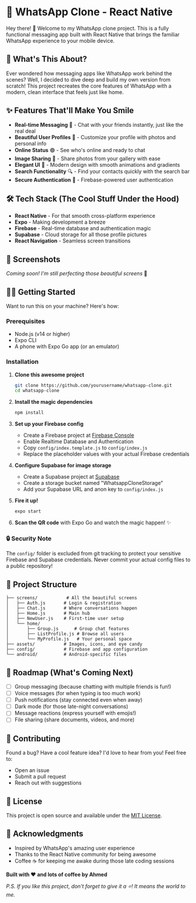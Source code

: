 # 💬 WhatsApp Clone - React Native

Hey there! 👋 Welcome to my WhatsApp clone project. This is a fully functional messaging app built with React Native that brings the familiar WhatsApp experience to your mobile device.

## 🚀 What's This About?

Ever wondered how messaging apps like WhatsApp work behind the scenes? Well, I decided to dive deep and build my own version from scratch! This project recreates the core features of WhatsApp with a modern, clean interface that feels just like home.

## ✨ Features That'll Make You Smile

- **Real-time Messaging** 💬 - Chat with your friends instantly, just like the real deal
- **Beautiful User Profiles** 👤 - Customize your profile with photos and personal info
- **Online Status** 🟢 - See who's online and ready to chat
- **Image Sharing** 📸 - Share photos from your gallery with ease
- **Elegant UI** 🎨 - Modern design with smooth animations and gradients
- **Search Functionality** 🔍 - Find your contacts quickly with the search bar
- **Secure Authentication** 🔐 - Firebase-powered user authentication

## 🛠️ Tech Stack (The Cool Stuff Under the Hood)

- **React Native** - For that smooth cross-platform experience
- **Expo** - Making development a breeze
- **Firebase** - Real-time database and authentication magic
- **Supabase** - Cloud storage for all those profile pictures
- **React Navigation** - Seamless screen transitions

## 📱 Screenshots

_Coming soon! I'm still perfecting those beautiful screens_ 📸

## 🏃‍♂️ Getting Started

Want to run this on your machine? Here's how:

### Prerequisites

- Node.js (v14 or higher)
- Expo CLI
- A phone with Expo Go app (or an emulator)

### Installation

1. **Clone this awesome project**

   ```bash
   git clone https://github.com/yourusername/whatsapp-clone.git
   cd whatsapp-clone
   ```

2. **Install the magic dependencies**

   ```bash
   npm install
   ```

3. **Set up your Firebase config**
   - Create a Firebase project at [Firebase Console](https://console.firebase.google.com/)
   - Enable Realtime Database and Authentication
   - Copy `config/index.template.js` to `config/index.js`
   - Replace the placeholder values with your actual Firebase credentials

4. **Configure Supabase for image storage**
   - Create a Supabase project at [Supabase](https://supabase.com/)
   - Create a storage bucket named "WhatsappCloneStorage"
   - Add your Supabase URL and anon key to `config/index.js`

5. **Fire it up!**

   ```bash
   expo start
   ```

6. **Scan the QR code** with Expo Go and watch the magic happen! ✨

### 🔒 Security Note
The `config/` folder is excluded from git tracking to protect your sensitive Firebase and Supabase credentials. Never commit your actual config files to a public repository!

## 📂 Project Structure

```
├── screens/           # All the beautiful screens
│   ├── Auth.js       # Login & registration
│   ├── Chat.js       # Where conversations happen
│   ├── Home.js       # Main hub
│   ├── NewUser.js    # First-time user setup
│   └── home/
│       ├── Group.js      # Group chat features
│       ├── ListProfile.js # Browse all users
│       └── MyProfile.js   # Your personal space
├── assets/           # Images, icons, and eye candy
├── config/           # Firebase and app configuration
└── android/          # Android-specific files
```

## 🎯 Roadmap (What's Coming Next)

- [ ] Group messaging (because chatting with multiple friends is fun!)
- [ ] Voice messages (for when typing is too much work)
- [ ] Push notifications (stay connected even when away)
- [ ] Dark mode (for those late-night conversations)
- [ ] Message reactions (express yourself with emojis!)
- [ ] File sharing (share documents, videos, and more)

## 🤝 Contributing

Found a bug? Have a cool feature idea? I'd love to hear from you! Feel free to:

- Open an issue
- Submit a pull request
- Reach out with suggestions

## 📝 License

This project is open source and available under the [MIT License](LICENSE).

## 🙏 Acknowledgments

- Inspired by WhatsApp's amazing user experience
- Thanks to the React Native community for being awesome
- Coffee ☕ for keeping me awake during those late coding sessions



**Built with ❤️ and lots of coffee by Ahmed**

_P.S. If you like this project, don't forget to give it a ⭐! It means the world to me._
